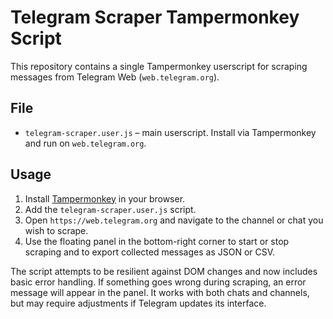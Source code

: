 # Telegram Scraper Tampermonkey Script

This repository contains a single Tampermonkey userscript for scraping messages from Telegram Web (`web.telegram.org`).

## File

- `telegram-scraper.user.js` – main userscript. Install via Tampermonkey and run on `web.telegram.org`.

## Usage

1. Install [Tampermonkey](https://www.tampermonkey.net/) in your browser.
2. Add the `telegram-scraper.user.js` script.
3. Open `https://web.telegram.org` and navigate to the channel or chat you wish to scrape.
4. Use the floating panel in the bottom-right corner to start or stop scraping and to export collected messages as JSON or CSV.

The script attempts to be resilient against DOM changes and now includes basic
error handling. If something goes wrong during scraping, an error message will
appear in the panel. It works with both chats and channels, but may require
adjustments if Telegram updates its interface.

